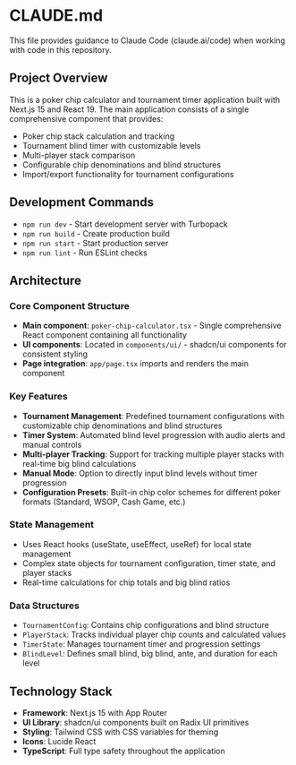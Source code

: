 # CLAUDE.md

This file provides guidance to Claude Code (claude.ai/code) when working with code in this repository.

## Project Overview

This is a poker chip calculator and tournament timer application built with Next.js 15 and React 19. The main application consists of a single comprehensive component that provides:

- Poker chip stack calculation and tracking
- Tournament blind timer with customizable levels
- Multi-player stack comparison
- Configurable chip denominations and blind structures
- Import/export functionality for tournament configurations

## Development Commands

- `npm run dev` - Start development server with Turbopack
- `npm run build` - Create production build
- `npm run start` - Start production server
- `npm run lint` - Run ESLint checks

## Architecture

### Core Component Structure
- **Main component**: `poker-chip-calculator.tsx` - Single comprehensive React component containing all functionality
- **UI components**: Located in `components/ui/` - shadcn/ui components for consistent styling
- **Page integration**: `app/page.tsx` imports and renders the main component

### Key Features
- **Tournament Management**: Predefined tournament configurations with customizable chip denominations and blind structures
- **Timer System**: Automated blind level progression with audio alerts and manual controls
- **Multi-player Tracking**: Support for tracking multiple player stacks with real-time big blind calculations
- **Manual Mode**: Option to directly input blind levels without timer progression
- **Configuration Presets**: Built-in chip color schemes for different poker formats (Standard, WSOP, Cash Game, etc.)

### State Management
- Uses React hooks (useState, useEffect, useRef) for local state management
- Complex state objects for tournament configuration, timer state, and player stacks
- Real-time calculations for chip totals and big blind ratios

### Data Structures
- `TournamentConfig`: Contains chip configurations and blind structure
- `PlayerStack`: Tracks individual player chip counts and calculated values
- `TimerState`: Manages tournament timer and progression settings
- `BlindLevel`: Defines small blind, big blind, ante, and duration for each level

## Technology Stack

- **Framework**: Next.js 15 with App Router
- **UI Library**: shadcn/ui components built on Radix UI primitives
- **Styling**: Tailwind CSS with CSS variables for theming
- **Icons**: Lucide React
- **TypeScript**: Full type safety throughout the application